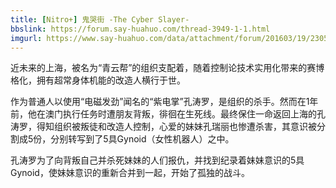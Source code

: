 ```yaml
---
title: [Nitro+] 鬼哭街 -The Cyber Slayer-
bbslink: https://forum.say-huahuo.com/thread-3949-1-1.html
imgurl: https://www.say-huahuo.com/data/attachment/forum/201603/19/230517dcs775vee29spf5f.jpg
---
```


近未来的上海，被名为“青云帮”的组织支配着，随着控制论技术实用化带来的赛博格化，拥有超常身体机能的改造人横行于世。

作为普通人以使用“电磁发劲”闻名的“紫电掌”孔涛罗，是组织的杀手。然而在1年前，他在澳门执行任务时遭朋友背叛，徘徊在生死线。最终保住一命返回上海的孔涛罗，得知组织被叛徒和改造人控制，心爱的妹妹孔瑞丽也惨遭杀害，其意识被分割成5份，分别转写到了5具Gynoid（女性机器人）之中。

孔涛罗为了向背叛自己并杀死妹妹的人们报仇，并找到纪录着妹妹意识的5具Gynoid，使妹妹意识的重新合并到一起，开始了孤独的战斗。<!--more-->
